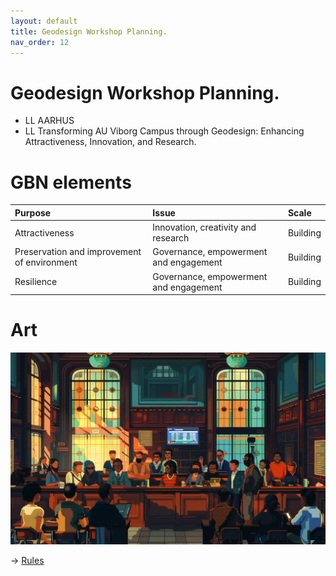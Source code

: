 ```yaml
---
layout: default
title: Geodesign Workshop Planning.
nav_order: 12
---
```


# Geodesign Workshop Planning.

* LL AARHUS
* LL Transforming AU Viborg Campus through Geodesign: Enhancing Attractiveness, Innovation, and Research.


# GBN elements

| Purpose                                     | Issue                                  | Scale    |
|:--------------------------------------------|:---------------------------------------|:---------|
| Attractiveness                              | Innovation, creativity and research    | Building |
| Preservation and improvement of environment | Governance, empowerment and engagement | Building |
| Resilience                                  | Governance, empowerment and engagement | Building |

# Art

![](art/GWP.png)




-> [Rules](rules.md)
